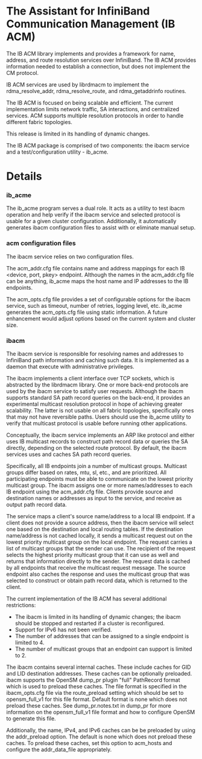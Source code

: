 # The Assistant for InfiniBand Communication Management (IB ACM)

The IB ACM library implements and provides a framework for name, address, and
route resolution services over InfiniBand.  The IB ACM provides information
needed to establish a connection, but does not implement the CM protocol.

IB ACM services are used by librdmacm to implement the rdma_resolve_addr,
rdma_resolve_route, and rdma_getaddrinfo routines.

The IB ACM is focused on being scalable and efficient.  The current
implementation limits network traffic, SA interactions, and centralized
services.  ACM supports multiple resolution protocols in order to handle
different fabric topologies.

This release is limited in its handling of dynamic changes.

The IB ACM package is comprised of two components: the ibacm service
and a test/configuration utility - ib_acme.

# Details

### ib_acme

The ib_acme program serves a dual role.  It acts as a utility to test
ibacm operation and help verify if the ibacm service and selected
protocol is usable for a given cluster configuration.   Additionally,
it automatically generates ibacm configuration files to assist with
or eliminate manual setup.


### acm configuration files

The ibacm service relies on two configuration files.

The acm_addr.cfg file contains name and address mappings for each IB
<device, port, pkey> endpoint.  Although the names in the acm_addr.cfg
file can be anything, ib_acme maps the host name and IP addresses to
the IB endpoints.

The acm_opts.cfg file provides a set of configurable options for the
ibacm service, such as timeout, number of retries, logging level, etc.
ib_acme generates the acm_opts.cfg file using static information.  A
future enhancement would adjust options based on the current system
and cluster size.

### ibacm

The ibacm service is responsible for resolving names and addresses to
InfiniBand path information and caching such data. It is implemented as a
daemon that execute with administrative privileges.

The ibacm implements a client interface over TCP sockets, which is
abstracted by the librdmacm library.  One or more back-end protocols are
used by the ibacm service to satisfy user requests.  Although the
ibacm supports standard SA path record queries on the back-end, it
provides an experimental multicast resolution protocol in hope of
achieving greater scalability.  The latter is not usable on all fabric
topologies, specifically ones that may not have reversible paths.
Users should use the ib_acme utility to verify that multicast protocol
is usable before running other applications.

Conceptually, the ibacm service implements an ARP like protocol and either
uses IB multicast records to construct path record data or queries the
SA directly, depending on the selected route protocol.  By default, the
ibacm services uses and caches SA path record queries.

Specifically, all IB endpoints join a number of multicast groups.
Multicast groups differ based on rates, mtu, sl, etc., and are prioritized.
All participating endpoints must be able to communicate on the lowest
priority multicast group.  The ibacm assigns one or more names/addresses
to each IB endpoint using the acm_addr.cfg file.  Clients provide source
and destination names or addresses as input to the service, and receive
as output path record data.

The service maps a client's source name/address to a local IB endpoint.
If a client does not provide a source address, then the ibacm service
will select one based on the destination and local routing tables.  If the
destination name/address is not cached locally, it sends a multicast
request out on the lowest priority multicast group on the local endpoint.
The request carries a list of multicast groups that the sender can use.
The recipient of the request selects the highest priority multicast group
that it can use as well and returns that information directly to the sender.
The request data is cached by all endpoints that receive the multicast
request message.  The source endpoint also caches the response and uses
the multicast group that was selected to construct or obtain path record
data, which is returned to the client.

The current implementation of the IB ACM has several additional restrictions:
- The ibacm is limited in its handling of dynamic changes;
  the ibacm should be stopped and restarted if a cluster is reconfigured.
- Support for IPv6 has not been verified.
- The number of addresses that can be assigned to a single endpoint is
  limited to 4.
- The number of multicast groups that an endpoint can support is limited to 2.

The ibacm contains several internal caches.  These include  caches  for
GID  and  LID  destination  addresses.   These caches can be optionally
preloaded.  ibacm supports the OpenSM dump_pr plugin "full" PathRecord
format which is used to preload these caches.  The file format is specified
in the ibacm_opts.cfg file via the route_preload setting which should
be set to opensm_full_v1 for this file format.  Default format is
none which does not preload these caches.  See dump_pr.notes.txt in dump_pr
for more information on the opensm_full_v1 file format and how to configure
OpenSM to generate this file.

Additionally, the name, IPv4, and IPv6 caches can be be preloaded by using
the addr_preload option.  The default is none which does not preload these
caches.  To preload these caches, set this option to acm_hosts and
configure the addr_data_file appropriately.
